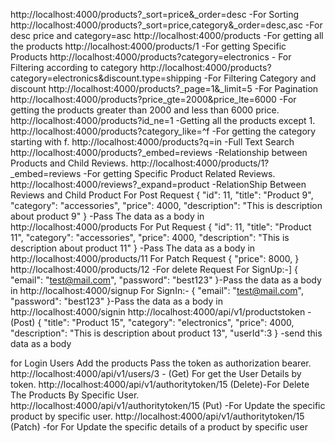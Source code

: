http://localhost:4000/products?_sort=price&_order=desc -For Sorting
http://localhost:4000/products?_sort=price,category&_order=desc,asc -For desc price and category=asc
http://localhost:4000/products -For getting all the products
http://localhost:4000/products/1 -For getting Specific Products
http://localhost:4000/products?category=electronics - For Filtering according to category
http://localhost:4000/products?category=electronics&discount.type=shipping -For Filtering Category and discount
http://localhost:4000/products?_page=1&_limit=5 -For Pagination 
http://localhost:4000/products?price_gte=2000&price_lte=6000 -For getting the products greater than 2000 and less than 6000 price.
http://localhost:4000/products?id_ne=1 -Getting all the products except 1.
http://localhost:4000/products?category_like=^f -For getting the category starting with f.
http://localhost:4000/products?q=in -Full Text Search
http://localhost:4000/products?_embed=reviews -Relationship between Products and Child Reviews.
http://localhost:4000/products/1?_embed=reviews -For getting Specific Product Related Reviews.
http://localhost:4000/reviews?_expand=product -RelationShip Between Reviews and Child Product
For Post Request 
       {
        "id": 11,
        "title": "Product 9",
        "category": "accessories",
        "price": 4000,
        "description": "This is description about product 9"
} -Pass The data as a body in http://localhost:4000/products
For Put Request 
       {
        "id": 11,
        "title": "Product 11",
        "category": "accessories",
        "price": 4000,
        "description": "This is description about product 11"
} -Pass The data as a body in http://localhost:4000/products/11
For Patch Request 
       {
        "price": 8000,
}
http://localhost:4000/products/12 -For delete Request
For SignUp:-]
{
  "email": "test@mail.com",
  "password": "best123"
}-Pass the data as a body in http://localhost:4000/signup
For SignIn:-
{
  "email": "test@mail.com",
  "password": "best123"
}-Pass the data as a body in http://localhost:4000/signin
http://localhost:4000/api/v1/productstoken -(Post) 
 {
      "title": "Product 15",
      "category": "electronics",
      "price": 4000,
      "description": "This is description about product 13",
      "userId":3
    } -send this data as a body

for Login Users Add the products Pass the token as authorization bearer.
http://localhost:4000/api/v1/users/3 - (Get) For get the User Details by token.
http://localhost:4000/api/v1/authoritytoken/15 (Delete)-For Delete The Products By Specific User.
http://localhost:4000/api/v1/authoritytoken/15 (Put) -For Update the specific product by specific user.
http://localhost:4000/api/v1/authoritytoken/15 (Patch) -for For Update the specific details of a product by specific user
